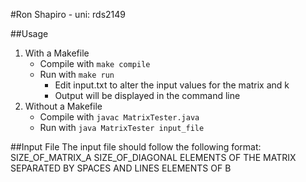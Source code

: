 #Ron Shapiro - uni: rds2149

##Usage
1. With a Makefile
   - Compile with `make compile`
   - Run with `make run`
     - Edit input.txt to alter the input values for the matrix and k
     - Output will be displayed in the command line
2. Without a Makefile
   - Compile with `javac MatrixTester.java`
   - Run with `java MatrixTester input_file`

##Input File
The input file should follow the following format:
    SIZE_OF_MATRIX_A
    SIZE_OF_DIAGONAL
    ELEMENTS OF THE
    MATRIX SEPARATED BY
    SPACES AND LINES
    ELEMENTS
    OF
    B
